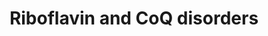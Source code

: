 ---
annotations:
- id: DOID:0070239
  parent: genetic disease
  type: Disease Ontology
  value: primary coenzyme Q10 deficiency 2
- id: DOID:0050694
  type: Disease Ontology
  value: Brown-Vialetto-Van Laere syndrome
- id: DOID:0080632
  parent: genetic disease
  type: Disease Ontology
  value: Fazio-Londe disease
- id: DOID:0070240
  parent: genetic disease
  type: Disease Ontology
  value: primary coenzyme Q10 deficiency 3
- id: DOID:0070238
  parent: genetic disease
  type: Disease Ontology
  value: primary coenzyme Q10 deficiency 1
- id: DOID:0050730
  parent: genetic disease
  type: Disease Ontology
  value: coenzyme Q10 deficiency disease
- id: DOID:0070241
  parent: genetic disease
  type: Disease Ontology
  value: primary coenzyme Q10 deficiency 4
- id: PW:0000137
  parent: classic metabolic pathway
  type: Pathway Ontology
  value: riboflavin metabolic pathway
- id: DOID:8454
  parent: disease of metabolism
  type: Disease Ontology
  value: riboflavin deficiency
- id: DOID:0080786
  parent: genetic disease
  type: Disease Ontology
  value: Brown-Vialetto-Van Laere syndrome 2
- id: DOID:0070243
  parent: genetic disease
  type: Disease Ontology
  value: primary coenzyme Q10 deficiency 6
- id: DOID:0070242
  parent: genetic disease
  type: Disease Ontology
  value: primary coenzyme Q10 deficiency 5
- id: DOID:0080785
  parent: genetic disease
  type: Disease Ontology
  value: Brown-Vialetto-Van Laere syndrome 1
- id: PW:0000142
  parent: classic metabolic pathway
  type: Pathway Ontology
  value: ubiquinone biosynthetic pathway
authors:
- DeSl
- Egonw
- Finterly
- Fehrhart
communities:
- IEM
- RareDiseases
description: Riboflavin (aka Vitamin B2) is used as molecular precursor for the formation
  of FAD and FMN, which are both essential cofactors in beta-oxidation, branched-chain-amino-acid
  catabolism and the mitochondrial electron transport of the TCA cycle.  Coenzyme
  Q10 (aka ubiquinone or CoQ10) functions as a electron carrier, antioxidant and influences
  pyrimidine metabolism directly.  This pathway was inspired by Chapter 16 (ed. 4)
  from the book of Blau (ISBN 3642403360 (978-3642403361)).
last-edited: 2021-11-30
ndex: c8f811e4-8b74-11eb-9e72-0ac135e8bacf
organisms:
- Homo sapiens
redirect_from:
- /index.php/Pathway:WP5037
- /instance/WP5037
revision: null
schema-jsonld:
- '@context': https://schema.org/
  '@id': https://wikipathways.github.io/pathways/WP5037.html
  '@type': Dataset
  creator:
    '@type': Organization
    name: WikiPathways
  description: Riboflavin (aka Vitamin B2) is used as molecular precursor for the
    formation of FAD and FMN, which are both essential cofactors in beta-oxidation,
    branched-chain-amino-acid catabolism and the mitochondrial electron transport
    of the TCA cycle.  Coenzyme Q10 (aka ubiquinone or CoQ10) functions as a electron
    carrier, antioxidant and influences pyrimidine metabolism directly.  This pathway
    was inspired by Chapter 16 (ed. 4) from the book of Blau (ISBN 3642403360 (978-3642403361)).
  keywords:
  - 6 IPP
  - 6 PP
  - 7 IPP
  - 7 PP
  - AMP
  - APTX
  - CABC1
  - CETF
  - COQ2
  - 'COQ6 '
  - 'COQ7 '
  - 'COQ9 '
  - CoQ10
  - DHB
  - DHDB
  - DMPhOH
  - DMQ10H2
  - DeMQ10H2
  - ETFA
  - ETFB
  - ETFDH
  - ETFDH gene
  - FAD
  - 'FAD '
  - FADH2
  - FMN
  - Farnesyl-PP
  - 'Fe2+ '
  - MDMQ10H2
  - MHDB
  - Mevalonate
  - OXPHOS
  - One carbon
  - PDSS1
  - PDSS2
  - PHB
  - PPi
  - Pyrimidine metabolism
  - Q10H2
  - RIB
  - 'Riboflavin '
  - SLC52A1
  - SLC52A2
  - SLC52A3
  - a ubiquinol
  - a ubiquinone
  - all-E-10PrP2
  - and related disorders
  - kinase
  - metabolism
  - pathway
  - prenyl-PP
  - synthetase
  - trans-deca
  - trans-nona
  license: CC0
  name: Riboflavin and CoQ disorders
seo: CreativeWork
title: Riboflavin and CoQ disorders
wpid: WP5037
---